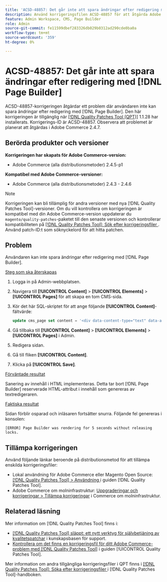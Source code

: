 ```yaml
---
title: 'ACSD-48857: Det går inte att spara ändringar efter redigering med  [!DNL Page Builder]'
description: Använd korrigeringsfilen ACSD-48857 för att åtgärda Adobe Commerce-problemet där användaren inte kan spara ändringar efter redigering med  [!DNL Page Builder].
feature: Admin Workspace, CMS, Page Builder
role: Admin
source-git-commit: fe11599dbef283326db029b0312ad290cde0ba0a
workflow-type: tm+mt
source-wordcount: '359'
ht-degree: 0%

---
```


# ACSD-48857: Det går inte att spara ändringar efter redigering med [!DNL Page Builder]

ACSD-48857-korrigeringen åtgärdar ett problem där användaren inte kan spara ändringar efter redigering med [!DNL Page Builder]. Den här korrigeringen är tillgänglig när [[!DNL Quality Patches Tool (QPT)]](https://experienceleague.adobe.com/sv/docs/commerce-knowledge-base/kb/announcements/commerce-announcements/magento-quality-patches-released-new-tool-to-self-serve-quality-patches) 1.1.28 har installerats. Korrigerings-ID är ACSD-48857. Observera att problemet är planerat att åtgärdas i Adobe Commerce 2.4.7.

## Berörda produkter och versioner

**Korrigeringen har skapats för Adobe Commerce-version:**

* Adobe Commerce (alla distributionsmetoder) 2.4.5-p1

**Kompatibel med Adobe Commerce-versioner:**

* Adobe Commerce (alla distributionsmetoder) 2.4.3 - 2.4.6

>[!NOTE]
>
>Korrigeringen kan bli tillämplig för andra versioner med nya [!DNL Quality Patches Tool]-versioner. Om du vill kontrollera om korrigeringen är kompatibel med din Adobe Commerce-version uppdaterar du `magento/quality-patches`-paketet till den senaste versionen och kontrollerar kompatibiliteten på [[!DNL Quality Patches Tool]: Sök efter korrigeringsfiler ](https://experienceleague.adobe.com/tools/commerce-quality-patches/index.html?lang=sv-SE). Använd patch-ID:t som söknyckelord för att hitta patchen.

## Problem

Användaren kan inte spara ändringar efter redigering med [!DNL Page Builder].

<u>Steg som ska återskapas</u>

1. Logga in på Admin-webbplatsen.
1. Navigera till **[!UICONTROL Content]** > **[!UICONTROL Elements]** > **[!UICONTROL Pages]** för att skapa en tom CMS-sida.
1. Kör det här SQL-skriptet för att ange följande **[!UICONTROL Content]**-fältvärde:

   ```SQL
   update cms_page set content = '<div data-content-type="text" data-appearance="default" data-element="main"><h4 style="text-align: center;" contenteditable="true" data-placeholder="Edit Heading Text" data-content-type="heading" data-appearance="default" data-element="main">THE RULES</h4></div>' where page_id=8;
   ```

1. Gå tillbaka till **[!UICONTROL Content]** > **[!UICONTROL Elements]** > **[!UICONTROL Pages]** i Admin.
1. Redigera sidan.
1. Gå till fliken **[!UICONTROL Content]**.
1. Klicka på **[!UICONTROL Save]**.

<u>Förväntade resultat</u>

Sanering av innehåll i HTML implementeras. Detta tar bort [!DNL Page Builder] reserverade HTML-attribut i innehåll som genereras av textredigeraren.

<u>Faktiska resultat</u>

Sidan förblir osparad och inläsaren fortsätter snurra. Följande fel genereras i konsolen:

```
[ERROR] Page Builder was rendering for 5 seconds without releasing locks.
```

## Tillämpa korrigeringen

Använd följande länkar beroende på distributionsmetod för att tillämpa enskilda korrigeringsfiler:

* Lokal användning för Adobe Commerce eller Magento Open Source: [[!DNL Quality Patches Tool] > Användning ](/help/tools/quality-patches-tool/usage.md) i guiden [!DNL Quality Patches Tool].
* Adobe Commerce om molninfrastruktur: [Uppgraderingar och korrigeringar > Tillämpa korrigeringar](https://experienceleague.adobe.com/docs/commerce-cloud-service/user-guide/develop/upgrade/apply-patches.html?lang=sv-SE) i Commerce om molninfrastruktur.

## Relaterad läsning

Mer information om [!DNL Quality Patches Tool] finns i:

* [[!DNL Quality Patches Tool] släppt: ett nytt verktyg för självbetjäning av kvalitetspatchar](https://experienceleague.adobe.com/sv/docs/commerce-knowledge-base/kb/announcements/commerce-announcements/magento-quality-patches-released-new-tool-to-self-serve-quality-patches) i kunskapsbasen för support.
* [Kontrollera om det finns en korrigeringsfil för ditt Adobe Commerce-problem med  [!DNL Quality Patches Tool]](/help/tools/quality-patches-tool/patches-available-in-qpt/check-patch-for-magento-issue-with-magento-quality-patches.md) i guiden [!UICONTROL Quality Patches Tool].


Mer information om andra tillgängliga korrigeringsfiler i QPT finns i [[!DNL Quality Patches Tool]: Söka efter korrigeringsfiler ](https://experienceleague.adobe.com/tools/commerce-quality-patches/index.html?lang=sv-SE) i [!DNL Quality Patches Tool]-handboken.
